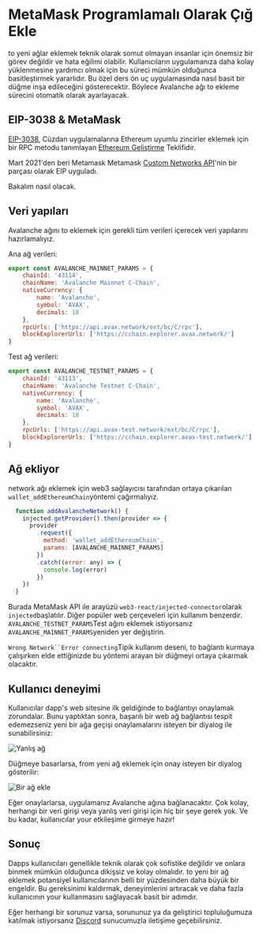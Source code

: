 # MetaMask Programlamalı Olarak Çığ Ekle

to yeni ağlar eklemek teknik olarak somut olmayan insanlar için önemsiz bir görev değildir ve hata eğilimi olabilir. Kullanıcıların uygulamanıza daha kolay yüklenmesine yardımcı olmak için bu süreci mümkün olduğunca basitleştirmek yararlıdır. Bu özel ders ön uç uygulamasında nasıl basit bir düğme inşa edileceğini gösterecektir. Böylece Avalanche ağı to ekleme sürecini otomatik olarak ayarlayacak.

## EIP-3038 & MetaMask

[EIP-3038](https://eips.ethereum.org/EIPS/eip-3085), Cüzdan uygulamalarına Ethereum uyumlu zincirler eklemek için bir RPC metodu tanımlayan [Ethereum Geliştirme](https://eips.ethereum.org/) Teklifidir.

Mart 2021'den beri Metamask Metamask [Custom Networks API](https://consensys.net/blog/metamask/connect-users-to-layer-2-networks-with-the-metamask-custom-networks-api/)'nin bir parçası olarak EIP uyguladı.

Bakalım nasıl olacak.

## Veri yapıları

Avalanche ağını to eklemek için gerekli tüm verileri içerecek veri yapılarını hazırlamalıyız.

Ana ağ verileri:

```javascript
export const AVALANCHE_MAINNET_PARAMS = {
    chainId: '43114',
    chainName: 'Avalanche Mainnet C-Chain',
    nativeCurrency: {
        name: 'Avalanche',
        symbol: 'AVAX',
        decimals: 18
    },
    rpcUrls: ['https://api.avax.network/ext/bc/C/rpc'],
    blockExplorerUrls: ['https://cchain.explorer.avax.network/']
}
```

Test ağ verileri:

```javascript
export const AVALANCHE_TESTNET_PARAMS = {
    chainId: '43113',
    chainName: 'Avalanche Testnet C-Chain',
    nativeCurrency: {
        name: 'Avalanche',
        symbol: 'AVAX',
        decimals: 18
    },
    rpcUrls: ['https://api.avax-test.network/ext/bc/C/rpc'],
    blockExplorerUrls: ['https://cchain.explorer.avax-test.network/']
}
```

## Ağ ekliyor

network ağı eklemek için web3 sağlayıcısı tarafından ortaya çıkarılan `wallet_addEthereumChain`yöntemi çağırmalıyız.

```javascript
  function addAvalancheNetwork() {
    injected.getProvider().then(provider => {
      provider
        .request({
          method: 'wallet_addEthereumChain',
          params: [AVALANCHE_MAINNET_PARAMS]
        })
        .catch((error: any) => {
          console.log(error)
        })
    })
  }
```

Burada MetaMask API ile arayüzü `web3-react/injected-connector`olarak `injected`başlatılır. Diğer popüler web çerçeveleri için kullanım benzerdir. `AVALANCHE_TESTNET_PARAMS`Test ağını eklemek istiyorsanız `AVALANCHE_MAINNET_PARAMS`yeniden yer değiştirin.

`Wrong Network``Error connecting`Tipik kullanım deseni, to bağlantı kurmaya çalışırken elde ettiğinizde bu yöntemi arayan bir düğmeyi ortaya çıkarmak olacaktır.

## Kullanıcı deneyimi

Kullanıcılar dapp's web sitesine ilk geldiğinde to bağlantıyı onaylamak zorundalar. Bunu yaptıktan sonra, başarılı bir web ağ bağlantısı tespit edemezseniz yeni bir ağa geçişi onaylamalarını isteyen bir diyalog ile sunabilirsiniz:

![Yanlış ağ](../../../.gitbook/assets/add-avalanche-to-metamask-01-wrong-network.png)

Düğmeye basarlarsa, from yeni ağ eklemek için onay isteyen bir diyalog gösterilir:

![Bir ağ ekle](../../../.gitbook/assets/add-avalanche-to-metamask-02-add-network.png)

Eğer onaylarlarsa, uygulamanız Avalanche ağına bağlanacaktır. Çok kolay, herhangi bir veri girişi veya yanlış veri girişi için hiç bir şeye gerek yok. Ve bu kadar, kullanıcılar your etkileşime girmeye hazır!

## Sonuç

Dapps kullanıcıları genellikle teknik olarak çok sofistike değildir ve onlara binmek mümkün olduğunca dikişsiz ve kolay olmalıdır. to yeni bir ağ eklemek potansiyel kullanıcılarının belli bir yüzdesinden daha büyük bir engeldir. Bu gereksinimi kaldırmak, deneyimlerini artıracak ve daha fazla kullanıcının your kullanmasını sağlayacak basit bir adımdır.

Eğer herhangi bir sorunuz varsa, sorununuz ya da geliştirici topluluğumuza katılmak istiyorsanız [Discord](https://chat.avalabs.org/) sunucumuzla iletişime geçebilirsiniz.

